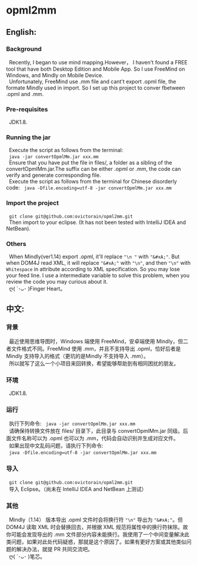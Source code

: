 # opml2mm
## English:
### Background
&nbsp;&nbsp;Recently, I began to use mind mapping.However， I haven't found a FREE tool that have both Desktop Edition and Mobile App. So I use FreeMind on Windows, and Mindly on Mobile Device. <br />
&nbsp;&nbsp;Unfortunately, FreeMind use .mm file and cant't export .opml file, the formate Mindly used in import. So I set up this project to conver fbetween .opml and .mm.
### Pre-requisites
&nbsp;&nbsp;JDK1.8.
### Running the jar
&nbsp;&nbsp;Execute the script as follows from the terminal:  <br />
&nbsp;&nbsp;`java -jar convertOpmlMm.jar xxx.mm` <br />
&nbsp;&nbsp;Ensure that you have put the file in files/,  a folder as a sibling of the convertOpmlMm.jar.The suffix can be either .opml or .mm, the code can verify and generate corresponding file.<br />
&nbsp;&nbsp;Execute the script as follows from the terminal for Chinese disorderly code:
&nbsp;&nbsp;`java -Dfile.encoding=utf-8 -jar convertOpmlMm.jar xxx.mm`

### Import the project
&nbsp;&nbsp;`git clone git@github.com:ovictorain/opml2mm.git` <br />
&nbsp;&nbsp;Then import to your eclipse. (It has not been tested with IntelliJ IDEA and NetBean).
### Others
&nbsp;&nbsp;When Mindly(ver1.14) export .opml, it'll replace `"\n "` with `"&#xA;"`. But when DOM4J read XML, it will replace `"&#xA;"` with `"\n"`, and then `"\n"` with `Whitespace` in attribute according to XML specification. So you may lose your feed line. I use a intermediate variable to solve this problem, when you review the code you may curious about it.<br />
&nbsp;&nbsp;ღ( ´･ᴗ･ )Finger Heart。

## 中文:
### 背景
&nbsp;&nbsp;最近使用思维导图时，Windows 端使用 FreeMind，安卓端使用 Mindly，但二者文件格式不同。FreeMind 使用 .mm，并且不支持导出 .opml，恰好后者是 Mindly 支持导入的格式（更坑的是Mindly 不支持导入 .mm）。 <br />
&nbsp;&nbsp;所以就写了这么一个小项目来回转换，希望能够帮助到有相同困扰的朋友。
### 环境
&nbsp;&nbsp;JDK1.8.
### 运行
&nbsp;&nbsp;执行下列命令: 
&nbsp;&nbsp;`java -jar convertOpmlMm.jar xxx.mm` <br />
&nbsp;&nbsp;请确保待转换文件放在 files/ 目录下，此目录与 convertOpmlMm.jar 同级。后面文件名称可以为 .opml 也可以为 .mm，代码会自动识别并生成对应文件。<br />
&nbsp;&nbsp;如果出现中文乱码问题，请执行下列命令: <br />
&nbsp;&nbsp;`java -Dfile.encoding=utf-8 -jar convertOpmlMm.jar xxx.mm`

### 导入
&nbsp;&nbsp;`git clone git@github.com:ovictorain/opml2mm.git` <br />
&nbsp;&nbsp;导入 Eclipse。（尚未在 IntelliJ IDEA and NetBean 上测试）
### 其他
&nbsp;&nbsp;Mindly（1.14） 版本导出 .opml 文件时会将换行符 `"\n"` 导出为 `"&#xA;"`。但 DOM4J 读取 XML 时会替换回去，并根据 XML 规范将属性中的换行符抹除。故你可能会发现导出的 .mm 文件部分内容未能换行。我使用了一个中间变量解决此类问题，如果对此处代码疑惑，那就是这个原因了。如果有更好方案或其他类似问题的解决办法，就提 PR 共同交流吧。 <br />
&nbsp;&nbsp;ღ( ´･ᴗ･ )笔芯。
